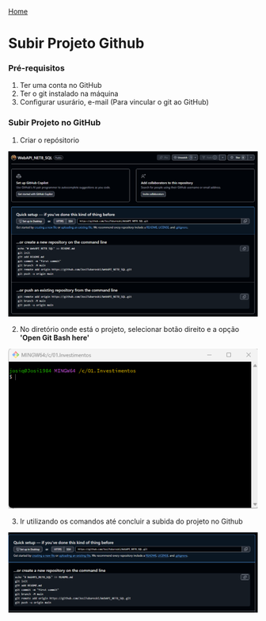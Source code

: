 
<div> 
<p><a href="https://github.com/JosiTubaroski/Development/blob/main/README.md">Home</a></p>
</div> 

# Subir Projeto Github

### Pré-requisitos

1. Ter uma conta no GitHub
2. Ter o git instalado na máquina
3. Configurar usurário, e-mail (Para vincular o git ao GitHub)

### Subir Projeto no GitHub

1. Criar o repósitorio

<img src="https://github.com/JosiTubaroski/Subir_Projeto_Github/blob/main/img/GitHub_Git.png"/>

2. No diretório onde está o projeto, selecionar botão direito e a opção <b>'Open Git Bash here'</b>

<img src="https://github.com/JosiTubaroski/Subir_Projeto_Github/blob/main/img/Git_Bash.png"/>

3. Ir utilizando os comandos até concluir a subida do projeto no Github

<img src="https://github.com/JosiTubaroski/Subir_Projeto_Github/blob/main/img/Comandos_Git.png"/>


